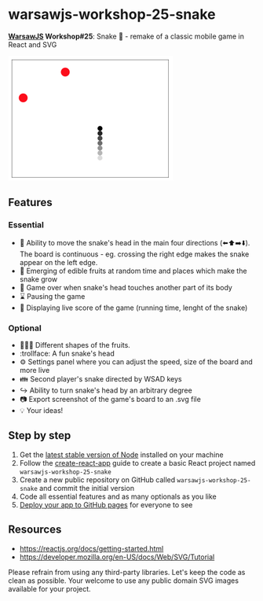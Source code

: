 # warsawjs-workshop-25-snake

**[WarsawJS](https://warsawjs.com/) Workshop#25**: Snake :snake: - remake of a classic mobile game in React and SVG

![Snake demo](WP46wsgaNr.gif)

## Features

### Essential

* :twisted_rightwards_arrows: Ability to move the snake's  head in the main four directions (:arrow_left::arrow_up::arrow_right::arrow_down:). The board is continuous - eg. crossing the right edge makes the snake appear on the left edge.
* :apple: Emerging of edible fruits at random time and places which make the snake grow
* :speak_no_evil: Game over when snake's head touches another part of its body
* :hourglass: Pausing the game
* :1234: Displaying live score of the game (running time, lenght of the snake)

### Optional

* :grapes::ice_cream::banana: Different shapes of the fruits.
* :trollface: A fun snake's head
* :gear: Settings panel where you can adjust the speed, size of the board and more live
* :family: Second player's snake directed by WSAD keys
* :arrow_right_hook: Ability to turn snake's head by an arbitrary degree
* :camera: Export screenshot of the game's board to an .svg file
* :bulb: Your ideas!

## Step by step

1. Get the [latest stable version of Node](https://nodejs.org/en/) installed on your machine
2. Follow the [create-react-app](https://github.com/facebook/create-react-app) guide to create a basic React project named `warsawjs-workshop-25-snake`
3. Create a new public repository on GitHub called `warsawjs-workshop-25-snake` and commit the initial version
4. Code all essential features and as many optionals as you like
5. [Deploy your app to GitHub pages](https://github.com/facebook/create-react-app/blob/master/packages/react-scripts/template/README.md#github-pages) for everyone to see

## Resources

- https://reactjs.org/docs/getting-started.html
- https://developer.mozilla.org/en-US/docs/Web/SVG/Tutorial

Please refrain from using any third-party libraries. Let's keep the code as clean as possible. Your welcome to use any public domain SVG images available for your project.
